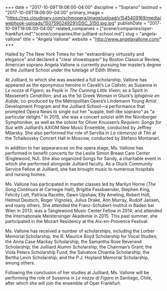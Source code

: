 +++
date = "2017-10-09T19:06:00-04:00"
discipline = "Soprano"
lastmod = "2017-10-09T19:06:00-04:00"
primary_image = "https://res.cloudinary.com/schmopera/image/upload/v1545409169/media/webhook-uploads/1507590249291/DSC_3150.jpg.jpg"
publishDate = "2017-10-09T19:06:00-04:00"
related_companies = ["scene/companies/oper-frankfurt.md","scene/companies/the-juilliard-school.md"]
slug = "angela-vallone"
title = "Angela Vallone"
website = "http://www.angelavallone.com/"
+++

Hailed by The New York Times for her "extraordinary virtuosity and elegance" and declared a "clear showstopper" by Boston Classical Review, American soprano Angela Vallone is currently pursuing her master’s degree at the Juilliard School under the tutelage of Edith Wiens.

At Juilliard, to which she was awarded a full scholarship, Vallone has appeared as the eponymous heroine in Cavalli’s *La Calisto*; as Susanna in *Le nozze di Figaro*; as Pepík in *The Cunning Little Vixen*; as a Spirit in Massenet’s *Cendrillon*; and as the 1st Greek Woman in Gluck’s *Iphigénie en Aulide*, co-produced by the Metropolitan Opera’s Lindemann Young Artist Development Program and the Juilliard School—a performance that prompted Opera News to single out her "supple, bell-like soprano" as "a particular delight." In 2015, she was a concert soloist with the Nürnberger Symphoniker, as well as the soloist for Oliver Knussen’s *Requiem: Songs for Sue* with Juilliard’s AXIOM New Music Ensemble, conducted by Jeffrey Milarsky. She also performed the role of Servilia in *La clemenza di Tito* at the Tchaikovsky Concert Hall in Moscow, conducted by Stefano Montanari. 

In addition to her appearances on the opera stage, Ms. Vallone has performed in benefit concerts for the Leslie Simon Breast Care Center (Englewood, NJ). She also organized Songs for Sandy, a charitable event in which she performed alongside Juilliard faculty. As a Gluck Community Service Fellow at Juilliard, she has brought music to numerous hospitals and nursing homes.

Ms. Vallone has participated in master classes led by Marilyn Horne (*The Song Continues* at Carnegie Hall), Brigitte Fassbaender, Stephen King, Felicity Lott, Patricia Racette, Dawn Upshaw, Elly Ameling, Robert Holl, Helmut Deutsch, Roger Vignoles, Julius Drake, Ann Murray, Rudolf Jansen, and many others. She attended the Franz-Schubert-Institut in Baden bei Wien in 2013; was a Tanglewood Music Center Fellow in 2014; and attended the Internationale Meistersinger Akademie in 2015. This past summer, she participated in the Mozart Residency at the Aix-en-Provence Festival.

Ms. Vallone has received a number of scholarships, including the Lorber Memorial Scholarship; the R. Maurice Boyd Scholarship for Vocal Studies; the Anna Case Mackay Scholarship; the Samantha Rose Reverand Scholarship; the Juilliard Alumni Scholarship; the Chairman’s Grant; the Viola Peters Scholarship Fund; the Salvatore Chiantia Scholarship; the Bertha Levin Scholarship; and the P.J. Hoyland Memorial Scholarship, among others.

Following the conclusion of her studies at Juilliard, Ms. Vallone will be performing the role of Susanna in *Le nozze di Figaro* in Santiago, Chile, after which she will join the ensemble of Oper Frankfurt.

